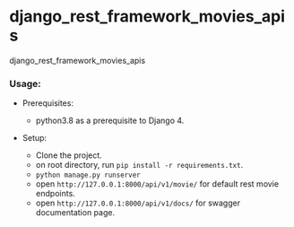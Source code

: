 # django_rest_framework_movies_apis
django_rest_framework_movies_apis

### Usage:
- Prerequisites:
    - python3.8 as a prerequisite to Django 4.

- Setup:
    - Clone the project.
    - on root directory, run ```pip install -r requirements.txt```.
    - ```python manage.py runserver```
    - open ```http://127.0.0.1:8000/api/v1/movie/``` for default rest movie endpoints.
    - open ```http://127.0.0.1:8000/api/v1/docs/``` for swagger documentation page.